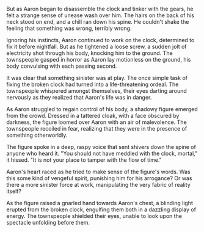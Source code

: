 But as Aaron began to disassemble the clock and tinker with the gears, he felt a strange sense of unease wash over him. The hairs on the back of his neck stood on end, and a chill ran down his spine. He couldn't shake the feeling that something was wrong, terribly wrong.

Ignoring his instincts, Aaron continued to work on the clock, determined to fix it before nightfall. But as he tightened a loose screw, a sudden jolt of electricity shot through his body, knocking him to the ground. The townspeople gasped in horror as Aaron lay motionless on the ground, his body convulsing with each passing second.

It was clear that something sinister was at play. The once simple task of fixing the broken clock had turned into a life-threatening ordeal. The townspeople whispered amongst themselves, their eyes darting around nervously as they realized that Aaron's life was in danger.

As Aaron struggled to regain control of his body, a shadowy figure emerged from the crowd. Dressed in a tattered cloak, with a face obscured by darkness, the figure loomed over Aaron with an air of malevolence. The townspeople recoiled in fear, realizing that they were in the presence of something otherworldly.

The figure spoke in a deep, raspy voice that sent shivers down the spine of anyone who heard it. "You should not have meddled with the clock, mortal," it hissed. "It is not your place to tamper with the flow of time."

Aaron's heart raced as he tried to make sense of the figure's words. Was this some kind of vengeful spirit, punishing him for his arrogance? Or was there a more sinister force at work, manipulating the very fabric of reality itself?

As the figure raised a gnarled hand towards Aaron's chest, a blinding light erupted from the broken clock, engulfing them both in a dazzling display of energy. The townspeople shielded their eyes, unable to look upon the spectacle unfolding before them.